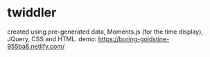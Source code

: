 # twiddler
created using pre-generated data, Moments.js (for the time display), JQuery, CSS and HTML.
demo: https://boring-goldstine-955ba8.netlify.com/
